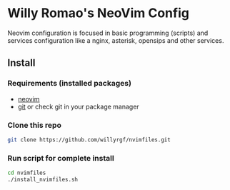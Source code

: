 # Willy Romao's NeoVim Config

Neovim configuration is focused in basic programming (scripts) and services configuration like a nginx, asterisk, opensips and other services.

## Install

### Requirements (installed packages)
- [neovim](https://github.com/neovim/neovim/wiki/Installing-Neovim)
- [git](https://github.com/git/git/blob/master/INSTALL) or check git in your package manager

### Clone this repo
```sh
git clone https://github.com/willyrgf/nvimfiles.git
```

### Run script for complete install
```sh
cd nvimfiles
./install_nvimfiles.sh
```

